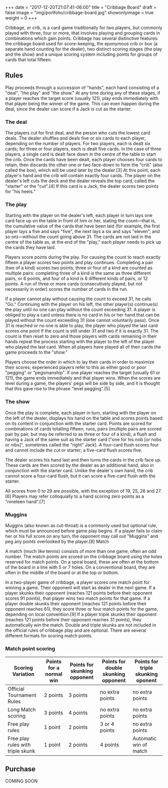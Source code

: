 +++
date = "2017-12-20T21:07:41-06:00"
title = "Cribbage Board"
draft = false
image = "img/portfolio/cribbage-board.jpg"
showonlyimage = true
weight = 0
+++

Cribbage, or crib, is a card game traditionally for two players, but commonly played with three, four or more, that involves playing and grouping cards in combinations which gain points. Cribbage has several distinctive features: the cribbage board used for score-keeping, the eponymous crib or box (a separate hand counting for the dealer), two distinct scoring stages (the play and the show) and a unique scoring system including points for groups of cards that total fifteen.

<!--more-->

## Rules

Play proceeds through a succession of "hands", each hand consisting of a "deal", "the play" and "the show." At any time during any of these stages, if a player reaches the target score (usually 121), play ends immediately with that player being the winner of the game. This can even happen during the deal, since the dealer can score if a Jack is cut as the starter.

### The deal

The players cut for first deal, and the person who cuts the lowest card deals. The dealer shuffles and deals five or six cards to each player, depending on the number of players. For two players, each is dealt six cards; for three or four players, each is dealt five cards. In the case of three players, a single card is dealt face down in the centre of the table to start the crib. Once the cards have been dealt, each player chooses four cards to retain, then discards the other one or two face-down to form the "crib" (also called the box), which will be used later by the dealer.[3] At this point, each player's hand and the crib will contain exactly four cards. The player on the dealer's left cuts the deck and the dealer reveals the top card, called the "starter" or the "cut".[4] If this card is a Jack, the dealer scores two points for "his heels."

### The play

Starting with the player on the dealer's left, each player in turn lays one card face up on the table in front of him or her, stating the count—that is, the cumulative value of the cards that have been laid (for example, the first player lays a five and says "five", the next lays a six and says "eleven", and so on)—without the count going above 31. The cards are not laid in the centre of the table as, at the end of the "play," each player needs to pick up the cards they have laid.

Players score points during the play. For causing the count to reach exactly fifteen a player scores two points and play continues. Completing a pair (two of a kind) scores two points; three or four of a kind are counted as multiple pairs: completing three of a kind is the same as three different pairs, or 6 points, and four of a kind is 6 different kinds of pairs, or 12 points. A run of three or more cards (consecutively played, but not necessarily in order) scores the number of cards in the run.

If a player cannot play without causing the count to exceed 31, he calls "Go." Continuing with the player on his left, the other player(s) continue(s) the play until no one can play without the count exceeding 31. A player is obliged to play a card unless there is no card in his or her hand that can be played without the count exceeding 31 (one cannot voluntarily pass). Once 31 is reached or no one is able to play, the player who played the last card scores one point if the count is still under 31 and two if it is exactly 31. The count is then reset to zero and those players with cards remaining in their hands repeat the process starting with the player to the left of the player who played the last card. When all players have played all of their cards the game proceeds to the "show."

Players choose the order in which to lay their cards in order to maximize their scores; experienced players refer to this as either good or poor "pegging" or "pegsmanship". If one player reaches the target (usually 61 or 121), the game ends immediately and that player wins. When the scores are level during a game, the players' pegs will be side by side, and it is thought that this gave rise to the phrase "level pegging".[5]

### The show

Once the play is complete, each player in turn, starting with the player on the left of the dealer, displays his hand on the table and scores points based on its content in conjunction with the starter card. Points are scored for combinations of cards totalling fifteen, runs, pairs (multiple pairs are scored pair by pair, but may be referred to as three or four of a kind), a flush and having a Jack of the same suit as the starter card ("one for his nob [or nobs or nibs]", sometimes called the "right" Jack). A four-card flush scores four and cannot include the cut or starter; a five-card flush scores five.

The dealer scores his hand last and then turns the cards in the crib face up. These cards are then scored by the dealer as an additional hand, also in conjunction with the starter card. Unlike the dealer's own hand, the crib cannot score a four-card flush, but it can score a five-card flush with the starter.

All scores from 0 to 29 are possible, with the exception of 19, 25, 26 and 27.[6] Players may refer colloquially to a hand scoring zero points as a “nineteen hand”.[7]

### Muggins

Muggins (also known as cut-throat) is a commonly used but optional rule, which must be announced before game play begins. If a player fails to claim her or his full score on any turn, the opponent may call out "Muggins" and peg any points overlooked by the player.[8]
Match

A match (much like tennis) consists of more than one game, often an odd number. The match points are scored on the cribbage board using the holes reserved for match points. On a spiral board, these are often at the bottom of the board in a line with 5 or 7 holes. On a conventional board, they are often in the middle of the board or at the top or bottom.

In a two-player game of cribbage, a player scores one match point for winning a game. Their opponent will start as dealer in the next game. If a player skunks their opponent (reaches 121 points before their opponent scores 91 points), that player wins two match points for that game. If a player double skunks their opponent (reaches 121 points before their opponent reaches 61), they score three or four match points for the game, depending on local convention.[9] If a player triple skunks their opponent (reaches 121 points before their opponent reaches 31 points), they automatically win the match. Double and triple skunks are not included in the official rules of cribbage play and are optional. There are several different formats for scoring match points.

### Match point scoring

| Scoring Variation                 | Points for a normal win | Points for skunking opponent | Points for double skunking opponent | Points for triple skunking oponent |
|-----------------------------------|-------------------------|------------------------------|-------------------------------------|------------------------------------|
| Official Tournament Rules         | 2 points                | 3 points                     | no extra points                     | no extra points                    |
| Long Match scoring                | 3 points                | 4 points                     | no extra points                     | no extra points                    |
| Free play rules                   | 1 point                 | 2 points                     | 3 or 4 points                       | no extra points                    |
| Free play rules with triple skunk | 1 point                 | 2 points                     | 4 points                            | Automatic win of match             |


## Purchase

COMING SOON